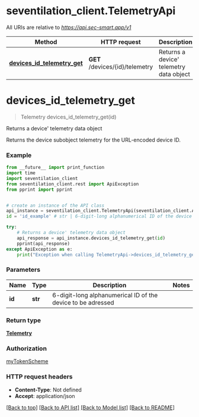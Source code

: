 # seventilation_client.TelemetryApi

All URIs are relative to *https://api.sec-smart.app/v1*

Method | HTTP request | Description
------------- | ------------- | -------------
[**devices_id_telemetry_get**](TelemetryApi.md#devices_id_telemetry_get) | **GET** /devices/{id}/telemetry | Returns a device&#x27; telemetry data object

# **devices_id_telemetry_get**
> Telemetry devices_id_telemetry_get(id)

Returns a device' telemetry data object

Returns the device subobject telemetry for the URL-encoded device ID.

### Example
```python
from __future__ import print_function
import time
import seventilation_client
from seventilation_client.rest import ApiException
from pprint import pprint


# create an instance of the API class
api_instance = seventilation_client.TelemetryApi(seventilation_client.ApiClient(configuration))
id = 'id_example' # str | 6-digit-long alphanumerical ID of the device to be adressed

try:
    # Returns a device' telemetry data object
    api_response = api_instance.devices_id_telemetry_get(id)
    pprint(api_response)
except ApiException as e:
    print("Exception when calling TelemetryApi->devices_id_telemetry_get: %s\n" % e)
```

### Parameters

Name | Type | Description  | Notes
------------- | ------------- | ------------- | -------------
 **id** | **str**| 6-digit-long alphanumerical ID of the device to be adressed | 

### Return type

[**Telemetry**](Telemetry.md)

### Authorization

[myTokenScheme](../README.md#myTokenScheme)

### HTTP request headers

 - **Content-Type**: Not defined
 - **Accept**: application/json

[[Back to top]](#) [[Back to API list]](../README.md#documentation-for-api-endpoints) [[Back to Model list]](../README.md#documentation-for-models) [[Back to README]](../README.md)

